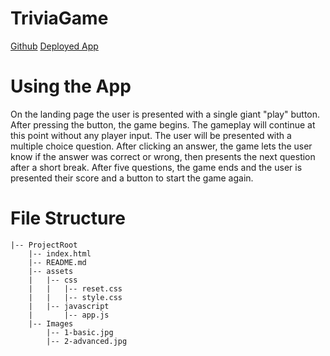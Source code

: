 # TriviaGame

[Github](https://github.com/bradotron/TriviaGame)
[Deployed App](https://bradotron.github.io/TriviaGame/)

# Using the App
On the landing page the user is presented with a single giant "play" button. After pressing the button, the game begins. The gameplay will continue at this point without any player input. The user will be presented with a multiple choice question. After clicking an answer, the game lets the user know if the answer was correct or wrong, then presents the next question after a short break. After five questions, the game ends and the user is presented their score and a button to start the game again.

# File Structure
```
|-- ProjectRoot
    |-- index.html
    |-- README.md
    |-- assets
    |   |-- css
    |   |   |-- reset.css
    |   |   |-- style.css
    |   |-- javascript
    |       |-- app.js
    |-- Images
        |-- 1-basic.jpg
        |-- 2-advanced.jpg

```